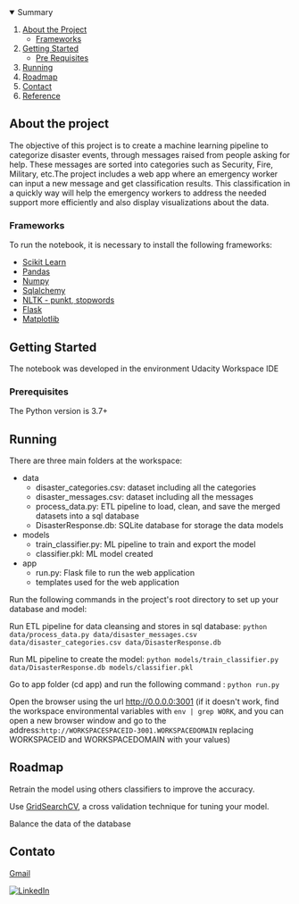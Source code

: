<!-- PROJECT SHIELDS -->
<!--
*** I'm using markdown "reference style" links for readability.
*** Reference links are enclosed in brackets [ ] instead of parentheses ( ).
*** See the bottom of this document for the declaration of the reference variables
*** for contributors-url, forks-url, etc. This is an optional, concise syntax you may use.
*** https://www.markdownguide.org/basic-syntax/#reference-style-links
-->



<!-- TABELA DE CONTEÚDOS -->
<details open="open">
  <summary>Summary</summary>
  <ol>
    <li>
      <a href="#about-the-project">About the Project</a>
      <ul>
        <li><a href="#built-with">Frameworks</a></li>
      </ul>
    </li>
    <li>
      <a href="#getting-started">Getting Started</a>
      <ul>
        <li><a href="#prerequisites">Pre Requisites</a></li>
      </ul>
    </li>
    <li><a href="#run">Running</a></li>
    <li><a href="#roadmap">Roadmap</a></li>
    <li><a href="#contact">Contact</a></li>
    <li><a href="#acknowledgements">Reference</a></li>
  </ol>
</details>



<!-- ABOUT THE PROJECT -->
## About the project

The objective of this project is to create a machine learning pipeline to categorize disaster events, through messages raised from people asking for help. These messages are sorted into categories such as Security, Fire, Military, etc.The project includes a web app where an emergency worker can input a new message and get classification results. This classification in a quickly way will help the emergency workers to address the needed support more efficiently and also display visualizations about the data. 

### Frameworks

To run the notebook, it is necessary to install the following frameworks:

* [Scikit Learn](https://scikit-learn.org/)
* [Pandas](https://pandas.pydata.org/)
* [Numpy](https://numpy.org/)
* [Sqlalchemy](https://www.sqlalchemy.org/)
* [NLTK - punkt, stopwords](https://www.nltk.org//)
* [Flask](https://flask.palletsprojects.com/en/1.1.x/)
* [Matplotlib](https://matplotlib.org/)


<!-- GETTING STARTED -->
## Getting Started

The notebook was developed in the environment Udacity Workspace IDE

### Prerequisites

The Python version is 3.7+

<!-- RUN -->
## Running

There are three main folders at the workspace:

<ul>
<li>data
  <ul>
    <li>disaster_categories.csv: dataset including all the categories</li>
    <li>disaster_messages.csv: dataset including all the messages</li>
    <li>process_data.py: ETL pipeline to load, clean, and save the merged datasets into a sql database</li>
    <li>DisasterResponse.db: SQLite database for storage the data
models</li>
   </ul>
<li>models
    <ul>
    <li>train_classifier.py: ML pipeline to train and export the model</li>
    <li>classifier.pkl: ML model created</li>
    </li>
    </ul>
<li>app
<ul>
  <li>run.py: Flask file to run the web application</li>
  <li>templates used for the web application</li>
  </li>
</ul>
</ul>


Run the following commands in the project's root directory to set up your database and model:

Run ETL pipeline for data cleansing and stores in sql database: `python data/process_data.py data/disaster_messages.csv data/disaster_categories.csv data/DisasterResponse.db`

Run ML pipeline to create the model: `python models/train_classifier.py data/DisasterResponse.db models/classifier.pkl`

Go to app folder (cd app) and run the following command : `python run.py`

Open the browser using the url http://0.0.0.0:3001 (if it doesn't work, find the workspace environmental variables with `env | grep WORK`, and you can open a new browser window and go to the address:`http://WORKSPACESPACEID-3001.WORKSPACEDOMAIN` replacing WORKSPACEID and WORKSPACEDOMAIN with your values)

<!-- ROADMAP -->
## Roadmap

Retrain the model using others classifiers to improve the accuracy.

Use [GridSearchCV](https://scikit-learn.org/stable/modules/grid_search.html), a cross validation technique for tuning your model.

Balance the data of the database

<!-- CONTACT -->
## Contato

[Gmail](lecunhad@gmail.com)

[![LinkedIn][linkedin-shield]](https://www.linkedin.com/in/leandro-dias-6a446115a/)


<!-- ACKNOWLEDGEMENTS -->
 
 <!--## Referências-->

<!-- MARKDOWN LINKS & IMAGES -->
<!-- https://www.markdownguide.org/basic-syntax/#reference-style-links -->

[linkedin-shield]: https://img.shields.io/badge/-LinkedIn-black.svg?style=for-the-badge&logo=linkedin&colorB=555

